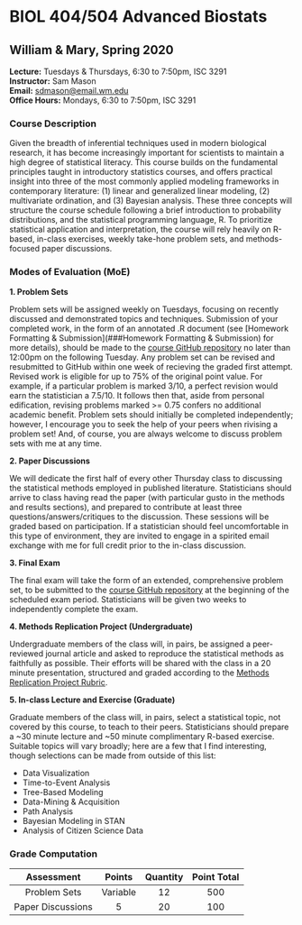 # BIOL 404/504 Advanced Biostats
## William & Mary, Spring 2020

**Lecture:** Tuesdays & Thursdays, 6:30 to 7:50pm, ISC 3291  
**Instructor:** Sam Mason  
**Email:** sdmason@email.wm.edu  
**Office Hours:** Mondays, 6:30 to 7:50pm, ISC 3291

### Course Description

Given the breadth of inferential techniques used in modern biological research, it has become increasingly important for scientists to maintain a high degree of statistical literacy. This course builds on the fundamental principles taught in introductory statistics courses, and offers practical insight into three of the most commonly applied modeling frameworks in contemporary literature: (1) linear and generalized linear modeling, (2) multivariate ordination, and (3) Bayesian analysis. These three concepts will structure the course schedule following a brief introduction to probability distributions, and the statistical programming language, R. To prioritize statistical application and interpretation, the course will rely heavily on R-based, in-class exercises, weekly take-hone problem sets, and methods-focused paper discussions.

### Modes of Evaluation (MoE)

**1. Problem Sets**

   Problem sets will be assigned weekly on Tuesdays, focusing on recently discussed and demonstrated topics and techniques. Submission of your completed work, in the form of an annotated .R document (see [Homework Formatting & Submission](###Homework Formatting & Submission) for more details), should be made to the [course GitHub repository](https://github.com/sdmason/advanced-biostats) no later than 12:00pm on the following Tuesday. Any problem set can be revised and resubmitted to GitHub within one week of recieving the graded first attempt. Revised work is eligible for up to 75% of the original point value. For example, if a particular problem is marked 3/10, a perfect revision would earn the statistician a 7.5/10. It follows then that, aside from personal edification, revising problems marked >= 0.75 confers no additional academic benefit. Problem sets should initially be completed independently; however, I encourage you to seek the help of your peers when rivising a problem set! And, of course, you are always welcome to discuss problem sets with me at any time.

**2. Paper Discussions**

   We will dedicate the first half of every other Thursday class to discussing the statistical methods employed in published literature. Statisticians should arrive to class having read the paper (with particular gusto in the methods and results sections), and prepared to contribute at least three questions/answers/critiques to the discussion. These sessions will be graded based on participation. If a statistician should feel uncomfortable in this type of environment, they are invited to engage in a spirited email exchange with me for full credit prior to the in-class discussion.

**3. Final Exam**

   The final exam will take the form of an extended, comprehensive problem set, to be submitted to the [course GitHub repository](https://github.com/sdmason/advanced-biostats) at the beginning of the scheduled exam period. Statisticians will be given two weeks to independently complete the exam.

**4. Methods Replication Project (Undergraduate)**

   Undergraduate members of the class will, in pairs, be assigned a peer-reviewed journal article and asked to reproduce the statistical methods as faithfully as possible. Their efforts will be shared with the class in a 20 minute presentation, structured and graded according to the [Methods Replication Project Rubric](https://github.com/sdmason/advanced-biostats/blob/master/resources/mrp-rubric.md).

**5. In-class Lecture and Exercise (Graduate)**

   Graduate members of the class will, in pairs, select a statistical topic, not covered by this course, to teach to their peers. Statisticians should prepare a ~30 minute lecture and ~50 minute complimentary R-based exercise. Suitable topics will vary broadly; here are a few that I find interesting, though selections can be made from outside of this list:

   * Data Visualization
   * Time-to-Event Analysis
   * Tree-Based Modeling
   * Data-Mining & Acquisition
   * Path Analysis
   * Bayesian Modeling in STAN
   * Analysis of Citizen Science Data

### Grade Computation

| Assessment | Points | Quantity | Point Total |
| :---: | :---: | :---: | :---: |
| Problem Sets | Variable | 12 | 500 |
| Paper Discussions | 5 | 20 | 100 |
